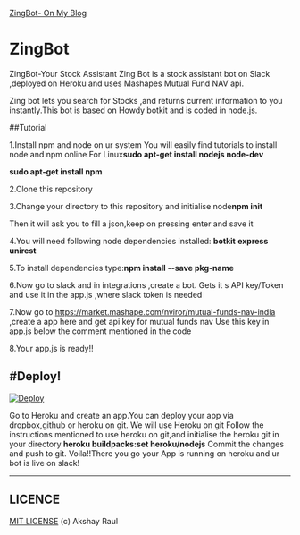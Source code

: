 <a href="http://akshayraul.github.io/2016/11/16/ZingBot.html">ZingBot- On My Blog</a>

# ZingBot
ZingBot-Your Stock Assistant
Zing Bot is a stock assistant bot on Slack ,deployed on Heroku and uses Mashapes Mutual Fund NAV api.

Zing bot lets you search for Stocks ,and returns current information to you instantly.This bot is based on Howdy botkit and is coded in node.js.


##Tutorial

1.Install npm and node on ur system
You will easily find tutorials to install node and npm online
For Linux**sudo apt-get install nodejs node-dev**

**sudo apt-get install npm**

2.Clone this repository

3.Change your directory to this repository and initialise node**npm init**

Then it will ask you to fill a json,keep on pressing enter and save it

4.You will need following node dependencies installed:
**botkit**
**express**
**unirest**

5.To install dependencies type:**npm install --save pkg-name**

6.Now go to slack and in integrations ,create a bot.
Gets it s API key/Token and use it in the app.js ,where slack token is needed

7.Now go to https://market.mashape.com/nviror/mutual-funds-nav-india ,create a app here and get api key for mutual funds nav
Use this key in app.js below the comment mentioned in the code

8.Your app.js is ready!!

#Deploy!
-----------------------------------------------------------------------------------
[![Deploy](https://www.herokucdn.com/deploy/button.png)](https://heroku.com/deploy)

Go to Heroku and create an app.You can deploy your app via dropbox,github or heroku on git.
We will use Heroku on git
Follow the instructions mentioned to use heroku on git,and initialise the heroku git in your directory
**heroku buildpacks:set heroku/nodejs**
Commit the changes and push to git.
Voila!!There you go your App is running on heroku and ur bot is live on slack!
___________________________________________________________________________________
## LICENCE

[MIT LICENSE](https://github.com/AkshayRaul/ZingBot/blob/master/LICENSE) (c) Akshay Raul

